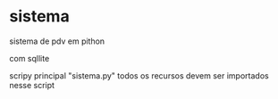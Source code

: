 # sistema

sistema de pdv em pithon 

com sqllite 

scripy principal "sistema.py" todos os recursos devem ser importados nesse script
